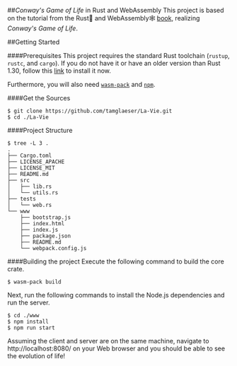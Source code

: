 ##_Conway's Game of Life_ in Rust and WebAssembly
This project is based on the tutorial from the Rust🦀 and WebAssembly🕸 [book](https://rustwasm.github.io/docs/book/), realizing _Conway's Game of Life_.

##Getting Started

####Prerequisites
This project requires the standard Rust toolchain (`rustup`, `rustc`, and `cargo`). If you do not have it or have an older version than
Rust 1.30, follow this [link](https://www.rust-lang.org/tools/install) to install it now.

Furthermore, you will also need [`wasm-pack`](https://rustwasm.github.io/wasm-pack/installer/) and 
[`npm`](https://www.npmjs.com/get-npm).
  
####Get the Sources
```
$ git clone https://github.com/tamglaeser/La-Vie.git
$ cd ./La-Vie
```
####Project Structure

```
$ tree -L 3 .
.
├── Cargo.toml
├── LICENSE_APACHE
├── LICENSE_MIT
├── README.md
├── src
│   ├── lib.rs
│   └── utils.rs
├── tests
│   └── web.rs
└── www
    ├── bootstrap.js
    ├── index.html
    ├── index.js
    ├── package.json
    ├── README.md
    └── webpack.config.js     
```

####Building the project
Execute the following command to build the core crate.
```
$ wasm-pack build
```
Next, run the following commands to install the Node.js dependencies and run the server.
```
$ cd ./www
$ npm install
$ npm run start
```
Assuming the client and server are on the same machine, navigate to http://localhost:8080/ on your Web browser and you should be able to see
the evolution of life!